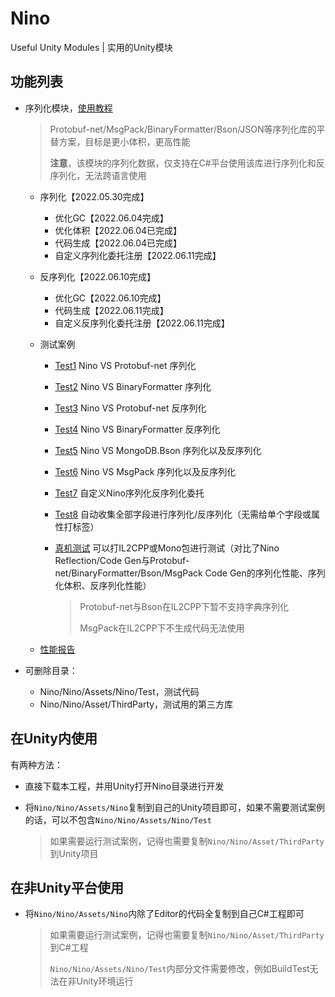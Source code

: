 # Nino
Useful Unity Modules | 实用的Unity模块


## 功能列表

- 序列化模块，[使用教程](Docs/Serialization.md)
  > Protobuf-net/MsgPack/BinaryFormatter/Bson/JSON等序列化库的平替方案，目标是更小体积，更高性能
  >
  > **注意**，该模块的序列化数据，仅支持在C#平台使用该库进行序列化和反序列化，无法跨语言使用
  - 序列化【2022.05.30完成】
    - 优化GC【2022.06.04完成】
    - 优化体积【2022.06.04已完成】
    - 代码生成【2022.06.04已完成】
    - 自定义序列化委托注册【2022.06.11完成】
    
  - 反序列化【2022.06.10完成】

    - 优化GC【2022.06.10完成】
    - 代码生成【2022.06.11完成】
    - 自定义反序列化委托注册【2022.06.11完成】
    
  - 测试案例
    - [Test1](Nino/Assets/Nino/Test/Editor/Serialization/Test1.cs) Nino VS Protobuf-net 序列化
    
    - [Test2](Nino/Assets/Nino/Test/Editor/Serialization/Test2.cs) Nino VS BinaryFormatter 序列化
    
    - [Test3](Nino/Assets/Nino/Test/Editor/Serialization/Test3.cs) Nino VS Protobuf-net 反序列化
    
    - [Test4](Nino/Assets/Nino/Test/Editor/Serialization/Test4.cs) Nino VS BinaryFormatter 反序列化
    
    - [Test5](Nino/Assets/Nino/Test/Editor/Serialization/Test5.cs) Nino VS MongoDB.Bson 序列化以及反序列化
    
    - [Test6](Nino/Assets/Nino/Test/Editor/Serialization/Test6.cs) Nino VS MsgPack 序列化以及反序列化
    
    - [Test7](Nino/Assets/Nino/Test/Editor/Serialization/Test7.cs) 自定义Nino序列化反序列化委托
    
    - [Test8](Nino/Assets/Nino/Test/Editor/Serialization/Test8.cs) 自动收集全部字段进行序列化/反序列化（无需给单个字段或属性打标签）
    
    - [真机测试](/Nino/Assets/Nino/Test/BuildTest.cs) 可以打IL2CPP或Mono包进行测试（对比了Nino Reflection/Code Gen与Protobuf-net/BinaryFormatter/Bson/MsgPack Code Gen的序列化性能、序列化体积、反序列化性能）
    
      > Protobuf-net与Bson在IL2CPP下暂不支持字典序列化
      >
      > MsgPack在IL2CPP下不生成代码无法使用
    
  - [性能报告](Performance/Serialization.md)

- 可删除目录：
  - Nino/Nino/Assets/Nino/Test，测试代码
  - Nino/Nino/Asset/ThirdParty，测试用的第三方库



## 在Unity内使用

有两种方法：

- 直接下载本工程，并用Unity打开Nino目录进行开发

- 将```Nino/Nino/Assets/Nino```复制到自己的Unity项目即可，如果不需要测试案例的话，可以不包含```Nino/Nino/Assets/Nino/Test```

  > 如果需要运行测试案例，记得也需要复制```Nino/Nino/Asset/ThirdParty```到Unity项目



## 在非Unity平台使用

- 将```Nino/Nino/Assets/Nino```内除了Editor的代码全复制到自己C#工程即可

  > 如果需要运行测试案例，记得也需要复制```Nino/Nino/Asset/ThirdParty```到C#工程
  >
  > ```Nino/Nino/Assets/Nino/Test```内部分文件需要修改，例如BuildTest无法在非Unity环境运行
